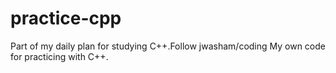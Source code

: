 # practice-cpp
Part of my daily plan for studying C++.Follow jwasham/coding
My own code for practicing with C++.
